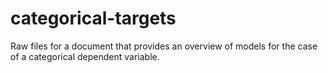 # categorical-targets
Raw files for a document that provides an overview of models for the case of a categorical dependent variable.
